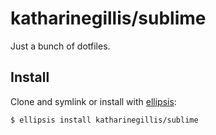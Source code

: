 # katharinegillis/sublime
Just a bunch of dotfiles.

## Install
Clone and symlink or install with [ellipsis][ellipsis]:

```
$ ellipsis install katharinegillis/sublime
```

[ellipsis]: http://ellipsis.sh
